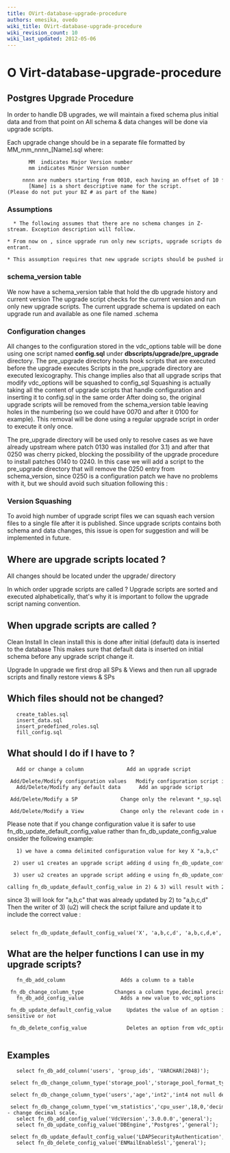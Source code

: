 ```yaml
---
title: OVirt-database-upgrade-procedure
authors: emesika, ovedo
wiki_title: OVirt-database-upgrade-procedure
wiki_revision_count: 10
wiki_last_updated: 2012-05-06
---
```


# O Virt-database-upgrade-procedure

## Postgres Upgrade Procedure

In order to handle DB upgrades, we will maintain a fixed schema plus initial data and from that point on All schema & data changes will be done via upgrade scripts.

Each upgrade change should be in a separate file formatted by MM_mm_nnnn_[Name].sql where:

           MM  indicates Major Version number
           mm indicates Minor Version number
           nnnn are numbers starting from 0010, each having an offset of 10 from previous script(i.e 0010 0020 ....)
           [Name] is a short descriptive name for the script.(Please do not put your BZ # as part of the Name)

### Assumptions

      * The following assumes that there are no schema changes in Z-stream. Exception description will follow.
      * From now on , since upgrade run only new scripts, upgrade scripts do not need to be re-entrant.
      * This assumption requires that new upgrade scripts should be pushed into git with a higher version than the latest script.

### schema_version table

We now have a schema_version table that hold the db upgrade history and current version The upgrade script checks for the current version and run only new upgrade scripts. The current upgrade schema is updated on each upgrade run and available as one file named .schema

### Configuration changes

All changes to the configuration stored in the vdc_options table will be done using one script named
**config.sql** under **dbscripts/upgrade/pre_upgrade** directory.
The pre_upgrade directory hosts hook scripts that are executed before the upgrade executes
Scripts in the pre_upgrade directory are executed lexicography.
 This change implies also that all upgrade scrips that modify vdc_options will be squashed to config_sql
Squashing is actually taking all the content of upgrade scripts that handle configuration and inserting it to config.sql in the same order
After doing so, the original upgrade scripts will be removed from the schema_version table leaving holes in the numbering (so we could have 0070 and after it 0100 for example).
This removal will be done using a regular upgrade script in order to execute it only once.

The pre_upgrade directory will be used only to resolve cases as we have already upstream where patch 0130 was installed (for 3.1) and after that 0250 was cherry picked, blocking the possibility of the upgrade procedure to install patches 0140 to 0240. In this case we will add a script to the pre_upgrade directory that will remove the 0250 entry from schema_version, since 0250 is a configuration patch we have no problems with it, but we should avoid such situation following this :

### Version Squashing

To avoid high number of upgrade script files we can squash each version files to a single file after it is published.
Since upgrade scripts contains both schema and data changes, this issue is open for suggestion and will be implemented in future.

## Where are upgrade scripts located ?

All changes should be located under the upgrade/ directory

In which order upgrade scripts are called ? Upgrade scripts are sorted and executed alphabetically, that's why it is important to follow the upgrade script naming convention.

## When upgrade scripts are called ?

Clean Install In clean install this is done after initial (default) data is inserted to the database This makes sure that default data is inserted on initial schema before any upgrade script change it.

Upgrade In upgrade we first drop all SPs & Views and then run all upgrade scripts and finally restore views & SPs

## Which files should not be changed?

       create_tables.sql
       insert_data.sql
       insert_predefined_roles.sql
       fill_config.sql

## What should I do if I have to ?

       Add or change a column              Add an upgrade script
       Add/Delete/Modify configuration values   Modify configuration script in pre_upgrade directory using common fn_db* functions
       Add/Delete/Modify any default data      Add an upgrade script
       Add/Delete/Modify a SP              Change only the relevant *_sp.sql file
       Add/Delete/Modify a View            Change only the relevant code in create_views.sql file

Please note that if you change configuration value it is safer to use fn_db_update_default_config_value rather than fn_db_update_config_value
onsider the following example:

       1) we have a comma delimited configuration value for key X "a,b,c"
        2) user u1 creates an upgrade script adding d using fn_db_update_config_value => value in db is "a,b,c,d"
        3) user u2 creates an upgrade script adding e using fn_db_update_config_value => value in db is "a,b,c,e" , "d" is lost.
      calling fn_db_update_default_config_value in 2) & 3) will result with 2) success and 3)fail

since 3) will look for "a,b,c" that was already updated by 2) to "a,b,c,d"
Then the writer of 3) (u2) will check the script failure and update it to include the correct value :

       select fn_db_update_default_config_value('X', 'a,b,c,d', 'a,b,c,d,e', '`<version>`');

## What are the helper functions I can use in my upgrade scripts?

       fn_db_add_column                  Adds a column to a table
       fn_db_change_column_type          Changes a column type,decimal precision etc. (Several formats)
       fn_db_add_config_value            Adds a new value to vdc_options
       fn_db_update_default_config_value     Updates the value of an option in vdc_options if given default was not   changed.You can also define if your condition is case-sensitive or not
       fn_db_delete_config_value             Deletes an option from vdc_options
         

## Examples

       select fn_db_add_column('users', 'group_ids', 'VARCHAR(2048)');
       select fn_db_change_column_type('storage_pool','storage_pool_format_type','integer','varchar(50)');
       select fn_db_change_column_type('users','age','int2','int4 not null default 0');
       select fn_db_change_column_type('vm_statistics','cpu_user',18,0,'decimal(18,3)');-- change decimal scale.
       select fn_db_add_config_value('VdcVersion','3.0.0.0','general');
       select fn_db_update_config_value('DBEngine','Postgres','general');
       select fn_db_update_default_config_value('LDAPSecurityAuthentication','GSSAPI','default:GSSAPI','general',false);
       select fn_db_delete_config_value('ENMailEnableSsl','general');
